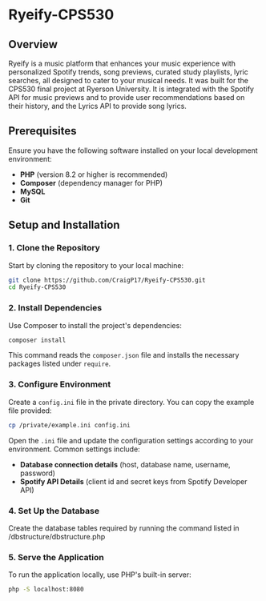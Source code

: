 # Ryeify-CPS530

## Overview

Ryeify is a music platform that enhances your music experience with personalized Spotify trends, song previews, curated study playlists, lyric searches, all designed to cater to your musical needs. It was built for the CPS530 final project at Ryerson University.
It is integrated with the Spotify API for music previews and to provide user recommendations based on their history, and the Lyrics API to provide song lyrics.

## Prerequisites

Ensure you have the following software installed on your local development environment:

- **PHP** (version 8.2 or higher is recommended)
- **Composer** (dependency manager for PHP)
- **MySQL**
- **Git**

## Setup and Installation

### 1. Clone the Repository

Start by cloning the repository to your local machine:

```bash
git clone https://github.com/CraigP17/Ryeify-CPS530.git
cd Ryeify-CPS530
```

### 2. Install Dependencies

Use Composer to install the project's dependencies:

```bash
composer install
```

This command reads the `composer.json` file and installs the necessary packages listed under `require`.

### 3. Configure Environment

Create a `config.ini` file in the private directory. You can copy the example file provided:

```bash
cp /private/example.ini config.ini
```

Open the `.ini` file and update the configuration settings according to your environment. Common settings include:

- **Database connection details** (host, database name, username, password)
- **Spotify API Details** (client id and secret keys from Spotify Developer API)

### 4. Set Up the Database

Create the database tables required by running the command listed in /dbstructure/dbstructure.php 

### 5. Serve the Application

To run the application locally, use PHP's built-in server:

```bash
php -S localhost:8080
```


